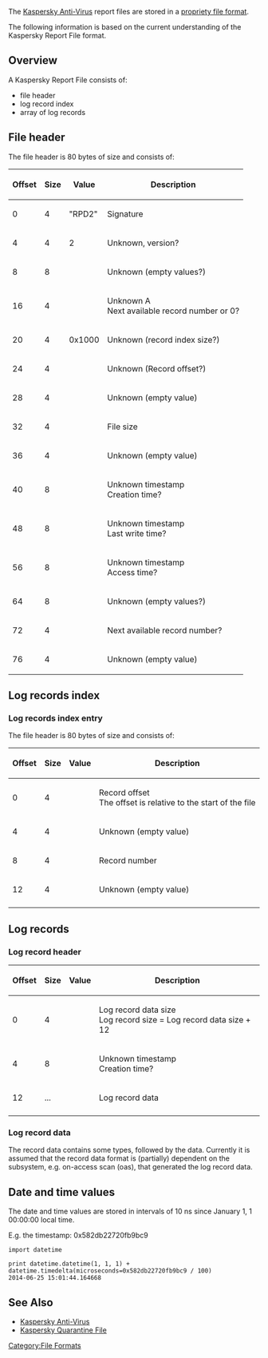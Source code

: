 The [Kaspersky Anti-Virus](Kaspersky_Anti-Virus "wikilink") report files
are stored in a [propriety file format](File_formats "wikilink").

The following information is based on the current understanding of the
Kaspersky Report File format.

## Overview

A Kaspersky Report File consists of:

- file header
- log record index
- array of log records

## File header

The file header is 80 bytes of size and consists of:

<table>
<thead>
<tr class="header">
<th><p>Offset</p></th>
<th><p>Size</p></th>
<th><p>Value</p></th>
<th><p>Description</p></th>
</tr>
</thead>
<tbody>
<tr class="odd">
<td><p>0</p></td>
<td><p>4</p></td>
<td><p>"RPD2"</p></td>
<td><p>Signature</p></td>
</tr>
<tr class="even">
<td><p>4</p></td>
<td><p>4</p></td>
<td><p>2</p></td>
<td><p>Unknown, version?</p></td>
</tr>
<tr class="odd">
<td><p>8</p></td>
<td><p>8</p></td>
<td></td>
<td><p>Unknown (empty values?)</p></td>
</tr>
<tr class="even">
<td><p>16</p></td>
<td><p>4</p></td>
<td></td>
<td><p>Unknown A<br />
Next available record number or 0?</p></td>
</tr>
<tr class="odd">
<td><p>20</p></td>
<td><p>4</p></td>
<td><p>0x1000</p></td>
<td><p>Unknown (record index size?)</p></td>
</tr>
<tr class="even">
<td><p>24</p></td>
<td><p>4</p></td>
<td></td>
<td><p>Unknown (Record offset?)</p></td>
</tr>
<tr class="odd">
<td><p>28</p></td>
<td><p>4</p></td>
<td></td>
<td><p>Unknown (empty value)</p></td>
</tr>
<tr class="even">
<td><p>32</p></td>
<td><p>4</p></td>
<td></td>
<td><p>File size</p></td>
</tr>
<tr class="odd">
<td><p>36</p></td>
<td><p>4</p></td>
<td></td>
<td><p>Unknown (empty value)</p></td>
</tr>
<tr class="even">
<td><p>40</p></td>
<td><p>8</p></td>
<td></td>
<td><p>Unknown timestamp<br />
Creation time?</p></td>
</tr>
<tr class="odd">
<td><p>48</p></td>
<td><p>8</p></td>
<td></td>
<td><p>Unknown timestamp<br />
Last write time?</p></td>
</tr>
<tr class="even">
<td><p>56</p></td>
<td><p>8</p></td>
<td></td>
<td><p>Unknown timestamp<br />
Access time?</p></td>
</tr>
<tr class="odd">
<td><p>64</p></td>
<td><p>8</p></td>
<td></td>
<td><p>Unknown (empty values?)</p></td>
</tr>
<tr class="even">
<td><p>72</p></td>
<td><p>4</p></td>
<td></td>
<td><p>Next available record number?</p></td>
</tr>
<tr class="odd">
<td><p>76</p></td>
<td><p>4</p></td>
<td></td>
<td><p>Unknown (empty value)</p></td>
</tr>
</tbody>
</table>

## Log records index

### Log records index entry

The file header is 80 bytes of size and consists of:

<table>
<thead>
<tr class="header">
<th><p>Offset</p></th>
<th><p>Size</p></th>
<th><p>Value</p></th>
<th><p>Description</p></th>
</tr>
</thead>
<tbody>
<tr class="odd">
<td><p>0</p></td>
<td><p>4</p></td>
<td></td>
<td><p>Record offset<br />
The offset is relative to the start of the file</p></td>
</tr>
<tr class="even">
<td><p>4</p></td>
<td><p>4</p></td>
<td></td>
<td><p>Unknown (empty value)</p></td>
</tr>
<tr class="odd">
<td><p>8</p></td>
<td><p>4</p></td>
<td></td>
<td><p>Record number</p></td>
</tr>
<tr class="even">
<td><p>12</p></td>
<td><p>4</p></td>
<td></td>
<td><p>Unknown (empty value)</p></td>
</tr>
<tr class="odd">
<td></td>
<td></td>
<td></td>
<td></td>
</tr>
</tbody>
</table>

## Log records

### Log record header

<table>
<thead>
<tr class="header">
<th><p>Offset</p></th>
<th><p>Size</p></th>
<th><p>Value</p></th>
<th><p>Description</p></th>
</tr>
</thead>
<tbody>
<tr class="odd">
<td><p>0</p></td>
<td><p>4</p></td>
<td></td>
<td><p>Log record data size<br />
Log record size = Log record data size + 12</p></td>
</tr>
<tr class="even">
<td><p>4</p></td>
<td><p>8</p></td>
<td></td>
<td><p>Unknown timestamp<br />
Creation time?</p></td>
</tr>
<tr class="odd">
<td><p>12</p></td>
<td><p>...</p></td>
<td></td>
<td><p>Log record data</p></td>
</tr>
<tr class="even">
<td></td>
<td></td>
<td></td>
<td></td>
</tr>
</tbody>
</table>

### Log record data

The record data contains some types, followed by the data. Currently it
is assumed that the record data format is (partially) dependent on the
subsystem, e.g. on-access scan (oas), that generated the log record
data.

## Date and time values

The date and time values are stored in intervals of 10 ns since January
1, 1 00:00:00 local time.

E.g. the timestamp: 0x582db22720fb9bc9

    import datetime

    print datetime.datetime(1, 1, 1) + datetime.timedelta(microseconds=0x582db22720fb9bc9 / 100)
    2014-06-25 15:01:44.164668

## See Also

- [Kaspersky Anti-Virus](Kaspersky_Anti-Virus "wikilink")
- [Kaspersky Quarantine File](Kaspersky_Quarantine_File "wikilink")

[Category:File Formats](Category:File_Formats "wikilink")